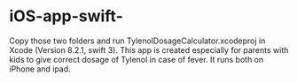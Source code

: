 # iOS-app-swift-
Copy those two folders and run TylenolDosageCalculator.xcodeproj in Xcode (Version 8.2.1, swift 3). This app is created especially for parents with kids to give correct dosage of Tylenol in case of fever. It runs both on iPhone and ipad.

